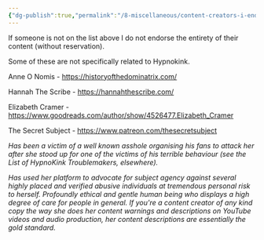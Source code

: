 ```yaml
---
{"dg-publish":true,"permalink":"/8-miscellaneous/content-creators-i-endorse/"}
---
```



If someone is not on the list above I do not endorse the entirety of their content (without reservation). 

Some of these are not specifically related to Hypnokink.

Anne O Nomis - https://historyofthedominatrix.com/ 

Hannah The Scribe - https://hannahthescribe.com/

Elizabeth Cramer - https://www.goodreads.com/author/show/4526477.Elizabeth_Cramer 

The Secret Subject - https://www.patreon.com/thesecretsubject 

*Has been a victim of a well known asshole organising his fans to attack her after she stood up for one of the victims of his terrible behaviour (see the List of HypnoKink Troublemakers, elsewhere).*

*Has used her platform to advocate for subject agency against several highly placed and verified abusive individuals at tremendous personal risk to herself. Profoundly ethical and gentle human being who displays a high degree of care for people in general. If you're a content creator of any kind copy the way she does her content warnings and descriptions on YouTube videos and audio production, her content descriptions are essentially the gold standard.* 

